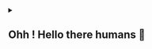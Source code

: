 <div align="center">
<a href="https://github.com/offensive-vk/">
   <picture>
    <source media="(prefers-color-scheme: dark)" srcset="https://ssr-contributions-svg.vercel.app/_/offensive-vk?chart=3dbar&gap=0.6&scale=2&flatten=2&animation=wave&animation_duration=4&animation_delay=0.06&animation_amplitude=24&animation_frequency=0.1&animation_wave_center=0_3&format=svg&weeks=34&theme=native&dark=true">
    <source media="(prefers-color-scheme: light)" srcset="https://ssr-contributions-svg.vercel.app/_/offensive-vk?chart=3dbar&gap=0.6&scale=2&flatten=2&animation=wave&animation_duration=4&animation_delay=0.06&animation_amplitude=24&animation_frequency=0.1&animation_wave_center=0_3&format=svg&weeks=34&theme=native">
    <img alt="" src="[https://ssr-contributions-svg.vercel.app/_/offensive-vk?chart=3dbar&flatten=1&weeks=40&animation=wave&format=svg&gap=0.6&animation_frequency=0.2&animation_amplitude=20&theme=pink](https://ssr-contributions-svg.vercel.app/_/offensive-vk?chart=3dbar&gap=0.6&scale=2&flatten=2&animation=wave&animation_duration=4&animation_delay=0.06&animation_amplitude=24&animation_frequency=0.1&animation_wave_center=0_3&format=svg&weeks=34&theme=native)" >
  </picture>
</a>

</div>

<details>
   <summary><h2>Ohh ! Hello there humans 👋</h2></summary>

   <i>my short name : 11110100001000111111</i>

   <code>my full name : 01000100 01100001 01110111 01100111 00101100 00100000 01001001 00100000 01110111 01101111 01110010 01101011 00100000 01100110 01101111 01110010 00100000 01101101 01111001 00100000 01100010 01101111 01110011 01110011 00100000 01000000 01101111 01100110 01100110 01100101 01101110 01110011 01101001 01110110 01100101 00101101 01110110 01101011 00101110
   </code>
   
<details>
   <summary><b>What i did recently (logs)</b></summary>
<p>
  
<!--START_SECTION:activity-->
1. 🎉 Merged PR [#6](https://github.com/npm-run-test/npm-run-test/pull/6) in [npm-run-test/npm-run-test](https://github.com/npm-run-test/npm-run-test)
2. ❌ Closed PR [#5](https://github.com/npm-run-test/npm-run-test/pull/5) in [npm-run-test/npm-run-test](https://github.com/npm-run-test/npm-run-test)
3. 💪 Opened PR [#6](https://github.com/npm-run-test/npm-run-test/pull/6) in [npm-run-test/npm-run-test](https://github.com/npm-run-test/npm-run-test)
4. 💪 Opened PR [#2](https://github.com/XAuthSystems/awesome/pull/2) in [XAuthSystems/awesome](https://github.com/XAuthSystems/awesome)
5. 🔒 Closed issue [#67](https://github.com/offensive-vk/Classics/issues/67) in [offensive-vk/Classics](https://github.com/offensive-vk/Classics)
6. 🎉 Merged PR [#71](https://github.com/offensive-vk/Classics/pull/71) in [offensive-vk/Classics](https://github.com/offensive-vk/Classics)
7. 💪 Opened PR [#2](https://github.com/XAuthSystems/mongo/pull/2) in [XAuthSystems/mongo](https://github.com/XAuthSystems/mongo)
8. 💪 Opened PR [#2](https://github.com/XAuthSystems/docker-cli/pull/2) in [XAuthSystems/docker-cli](https://github.com/XAuthSystems/docker-cli)
9. 💪 Opened PR [#2](https://github.com/XAuthSystems/AFFiNE/pull/2) in [XAuthSystems/AFFiNE](https://github.com/XAuthSystems/AFFiNE)
10. 💪 Opened PR [#4](https://github.com/XAuthSystems/linux/pull/4) in [XAuthSystems/linux](https://github.com/XAuthSystems/linux)
<!--END_SECTION:activity-->
  
</p>
</details>
</details>
